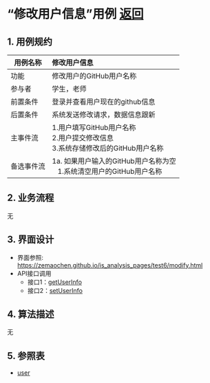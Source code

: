 # “修改用户信息”用例 [返回](../README.md)
## 1. 用例规约
|用例名称|修改用户信息|
|-------|:-------------|
|功能|修改用户的GitHub用户名称|
|参与者|学生，老师|
|前置条件|登录并查看用户现在的github信息|
|后置条件| 系统发送修改请求，数据信息跟新|
|主事件流| 1.用户填写GitHub用户名称 <br/> 2.用户提交修改信息 <br/>3.系统存储修改后的GitHub用户名称|
|备选事件流|1a. 如果用户输入的GitHub用户名称为空 <br/>&nbsp;&nbsp; 1.系统清空用户的GitHub用户名称|

## 2. 业务流程
无

## 3. 界面设计
- 界面参照: https://zemaochen.github.io/is_analysis_pages/test6/modify.html
- API接口调用
    - 接口1：[getUserInfo](../接口/getuserinfo.md)
    - 接口2：[setUserInfo](../接口/setuserinfo.md)
    
## 4. 算法描述
无
    
## 5. 参照表
- [user](../md/数据库设计.md/#user)
